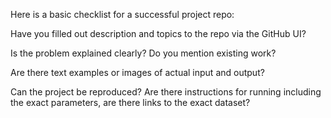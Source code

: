 Here is a basic checklist for a successful project repo:

Have you filled out description and topics to the repo via the GitHub UI?

Is the problem explained clearly?  Do you mention existing work?

Are there text examples or images of actual input and output?

Can the project be reproduced?  Are there instructions for running including the exact parameters, are there links to the exact dataset?

